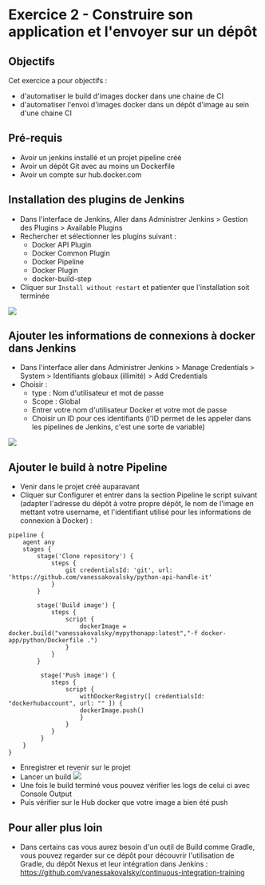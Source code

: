 # Exercice 2 - Construire son application et l'envoyer sur un dépôt

## Objectifs
Cet exercice a pour objectifs : 
* d'automatiser le build d'images docker dans une chaine de CI
* d'automatiser l'envoi d'images docker dans un dépôt d'image au sein d'une chaine CI

## Pré-requis
* Avoir un jenkins installé et un projet pipeline créé
* Avoir un dépôt Git avec au moins un Dockerfile
* Avoir un compte sur hub.docker.com

## Installation des plugins de Jenkins

* Dans l'interface de Jenkins, Aller dans Administrer Jenkins > Gestion des Plugins > Available Plugins
* Rechercher et sélectionner les plugins suivant :
    * Docker API Plugin
    * Docker Common Plugin
    * Docker Pipeline
    * Docker Plugin
    * docker-build-step
* Cliquer sur `Install without restart` et patienter que l'installation soit terminée

![](https://i0.wp.com/iot4beginners.com/wp-content/uploads/2022/08/image-22.png?resize=768%2C465&ssl=1)

## Ajouter les informations de connexions à docker dans Jenkins

* Dans l'interface aller dans Administrer Jenkins > Manage Credentials > System > Identifiants globaux (illimité) > Add Credentials
* Choisir :
    * type : Nom d'utilisateur et mot de passe
    * Scope : Global
    * Entrer votre nom d'utilisateur Docker et votre mot de passe
    * Choisir un ID pour ces identifiants (l'ID permet de les appeler dans les pipelines de Jenkins, c'est une sorte de variable)

![](https://iot4beginners.com/wp-content/uploads/2022/08/image-23-980x420.png)

## Ajouter le build à notre Pipeline

* Venir dans le projet créé auparavant
* Cliquer sur Configurer et entrer dans la section Pipeline le script suivant (adapter l'adresse du dépôt à votre propre dépôt, le nom de l'image en mettant votre username, et l'identifiant utilisé pour les informations de connexion à Docker) : 
```
pipeline {
    agent any
    stages {
        stage('Clone repository') {
            steps {
                git credentialsId: 'git', url: 'https://github.com/vanessakovalsky/python-api-handle-it'
            }
        }
        
        stage('Build image') {
            steps {
                script {
                    dockerImage = docker.build("vanessakovalsky/mypythonapp:latest","-f docker-app/python/Dockerfile .")
                }
            }
        }
        
         stage('Push image') {
            steps {
                script {
                    withDockerRegistry([ credentialsId: "dockerhubaccount", url: "" ]) {
                    dockerImage.push()
                    }
                }
            }
         }
    }
}                       
```
* Enregistrer et revenir sur le projet
* Lancer un build 
![](https://i0.wp.com/iot4beginners.com/wp-content/uploads/2022/08/image-27.png?resize=1024%2C558&ssl=1)
* Une fois le build terminé vous pouvez vérifier les logs de celui ci avec Console Output
* Puis vérifier sur le Hub docker que votre image a bien été push

## Pour aller plus loin 

* Dans certains cas vous aurez besoin d'un outil de Build comme Gradle, vous pouvez regarder sur ce dépôt pour découvrir l'utilisation de Gradle, du dépôt Nexus et leur intégration dans Jenkins : https://github.com/vanessakovalsky/continuous-integration-training 
